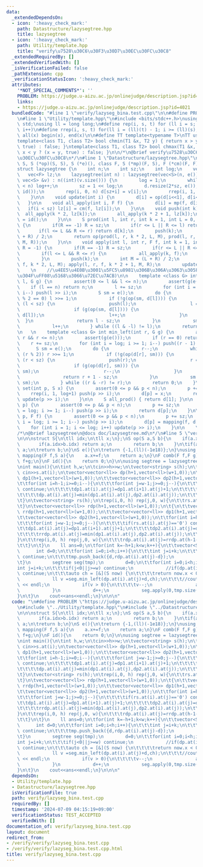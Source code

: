 ```yaml
---
data:
  _extendedDependsOn:
  - icon: ':heavy_check_mark:'
    path: Datastructure/lazysegtree.hpp
    title: lazysegtree
  - icon: ':heavy_check_mark:'
    path: Utility/template.hpp
    title: "verify\u7528\u30C6\u30F3\u30D7\u30EC\u30FC\u30C8"
  _extendedRequiredBy: []
  _extendedVerifiedWith: []
  _isVerificationFailed: false
  _pathExtension: cpp
  _verificationStatusIcon: ':heavy_check_mark:'
  attributes:
    '*NOT_SPECIAL_COMMENTS*': ''
    PROBLEM: https://judge.u-aizu.ac.jp/onlinejudge/description.jsp?id=4021
    links:
    - https://judge.u-aizu.ac.jp/onlinejudge/description.jsp?id=4021
  bundledCode: "#line 1 \"verify/lazyseg_bina.test.cpp\"\n\n#define PROBLEM \"https://judge.u-aizu.ac.jp/onlinejudge/description.jsp?id=4021\"\
    \n#line 1 \"Utility/template.hpp\"\n#include <bits/stdc++.h>\nusing namespace\
    \ std;\nusing ll = long long;\n#define rep(i, s, t) for (ll i = s; i < (ll)(t);\
    \ i++)\n#define rrep(i, s, t) for(ll i = (ll)(t) - 1; i >= (ll)(s); i--)\n#define\
    \ all(x) begin(x), end(x)\n\n#define TT template<typename T>\nTT using vec = vector<T>;\n\
    template<class T1, class T2> bool chmin(T1 &x, T2 y) { return x > y ? (x = y,\
    \ true) : false; }\ntemplate<class T1, class T2> bool chmax(T1 &x, T2 y) { return\
    \ x < y ? (x = y, true) : false; }\n\n/*\n@brief verify\u7528\u30C6\u30F3\u30D7\
    \u30EC\u30FC\u30C8\n*/\n#line 1 \"Datastructure/lazysegtree.hpp\"\ntemplate<class\
    \ S, S (*op)(S, S), S (*e)(), class F, S (*mp)(F, S), F (*cm)(F, F), F (*id)()>\n\
    struct lazysegtree {\n    int n;\n    int sz;\n    int log;\n    vec<S> d;\n \
    \   vec<F> lz;\n    lazysegtree(int n) : lazysegtree(vec<S>(n, e())) {}\n    lazysegtree(const\
    \ vec<S> &v) : n((int)(v.size())) {\n        log = 1;\n        while((1 << log)\
    \ < n) log++;\n        sz = 1 << log;\n        d.resize(2*sz, e());\n        lz.resize(2*sz,\
    \ id());\n        rep(i, 0, n) d[sz+i] = v[i];\n        rrep(i, 1, sz) update(i);\n\
    \    }\n\n    void update(int i) {\n        d[i] = op(d[i<<1], d[i<<1|1]);\n \
    \   }\n\n    void all_apply(int i, F f) {\n        d[i] = mp(f, d[i]);\n     \
    \   if(i < sz) lz[i] = cm(f, lz[i]);\n    }\n\n    void push(int k) {\n      \
    \  all_apply(k * 2, lz[k]);\n        all_apply(k * 2 + 1, lz[k]);\n        lz[k]\
    \ = id();\n    }\n\n    S prod(int l, int r, int k = 1, int L = 0, int R = -1)\
    \ {\n        if(R == -1) R = sz;\n        if(r <= L || R <= l) return e();\n \
    \       if(l <= L && R <= r) return d[k];\n        push(k);\n        int M = (L\
    \ + R) / 2;\n        return op(prod(l, r, k * 2, L, M), prod(l, r, k * 2 + 1,\
    \ M, R));\n    }\n\n    void apply(int l, int r, F f, int k = 1, int L = 0, int\
    \ R = -1) {\n        if(R == -1) R = sz;\n        if(r <= L || R <= l) return;\n\
    \        if(l <= L && R <= r) {\n            all_apply(k, f);\n            return;\n\
    \        }\n        push(k);\n        int M = (L + R) / 2;\n        apply(l, r,\
    \ f, k * 2, L, M); apply(l, r, f, k * 2 + 1, M, R);\n        update(k);\n    }\n\
    \    \n    //\u4EE5\u4E0B\u3001\u5FC5\u8981\u306B\u306A\u3063\u305F\u3089\u66F8\
    \u304F\uFF08\u5168\u3066\u72EC\u7ACB)\n\n    template <class G> int max_right(int\
    \ l, G g) {\n        assert(0 <= l && l <= n);\n        assert(g(e()));\n    \
    \    if (l == n) return n;\n        l += sz;\n        for (int i = log; i >= 1;\
    \ i--) push(l >> i);\n        S sm = e();\n        do {\n            while (l\
    \ % 2 == 0) l >>= 1;\n            if (!g(op(sm, d[l]))) {\n                while\
    \ (l < sz) {\n                    push(l);\n                    l = (2 * l);\n\
    \                    if (g(op(sm, d[l]))) {\n                        sm = op(sm,\
    \ d[l]);\n                        l++;\n                    }\n              \
    \  }\n                return l - sz;\n            }\n            sm = op(sm, d[l]);\n\
    \            l++;\n        } while ((l & -l) != l);\n        return n;\n    }\n\
    \n   \n    template <class G> int min_left(int r, G g) {\n        assert(0 <=\
    \ r && r <= n);\n        assert(g(e()));\n        if (r == 0) return 0;\n    \
    \    r += sz;\n        for (int i = log; i >= 1; i--) push((r - 1) >> i);\n  \
    \      S sm = e();\n        do {\n            r--;\n            while (r > 1 &&\
    \ (r % 2)) r >>= 1;\n            if (!g(op(d[r], sm))) {\n                while\
    \ (r < sz) {\n                    push(r);\n                    r = (2 * r + 1);\n\
    \                    if (g(op(d[r], sm))) {\n                        sm = op(d[r],\
    \ sm);\n                        r--;\n                    }\n                }\n\
    \                return r + 1 - sz;\n            }\n            sm = op(d[r],\
    \ sm);\n        } while ((r & -r) != r);\n        return 0;\n    }\n\n\n    void\
    \ set(int p, S x) {\n        assert(0 <= p && p < n);\n        p += sz;\n    \
    \    rrep(i, 1, log+1) push(p >> i);\n        d[p] = x;\n        rep(i, 1, log+1)\
    \ update(p >> i);\n    }\n\n    S all_prod() { return d[1]; }\n\n    S get(int\
    \ p) {\n        assert(0 <= p && p < n);\n        p += sz;\n        for (int i\
    \ = log; i >= 1; i--) push(p >> i);\n        return d[p];\n    }\n\n    void apply(int\
    \ p, F f) {\n        assert(0 <= p && p < n);\n        p += sz;\n        for (int\
    \ i = log; i >= 1; i--) push(p >> i);\n        d[p] = mapping(f, d[p]);\n    \
    \    for (int i = 1; i <= log; i++) update(p >> i);\n    }\n\n    \n};\n    \n\
    /*\n@brief lazysegtree\n@docs doc/lazysegtree.md\n*/\n#line 5 \"verify/lazyseg_bina.test.cpp\"\
    \n\n\nstruct S{\n\tll idx;\n\tll x;\n};\nS op(S a,S b){\n    if(a.x==b.x){\n \
    \       if(a.idx>b.idx) return a;\n        return b;\n    }\n\tif(a.x>b.x) return\
    \ a;\n\treturn b;\n}\nS e(){\n\treturn {-1,(ll)(-1e18)};\n}\nusing F = ll;\nS\
    \ mapping(F f,S a){\n    a.x+=f;\n    return a;\n}\nF comb(F f,F g){\n    return\
    \ f+g;\n}\nF id(){\n    return 0;\n}\n\nusing segtree = lazysegtree<S,op,e,F,mapping,comb,id>;\n\
    \nint main(){\n\tint h,w;\n\tcin>>h>>w;\n\tvector<string> s(h);\n\trep(i,0, h)\
    \ cin>>s.at(i);\n\tvector<vector<ll>> dp(h+1,vector<ll>(w+1,0));\n\t{\n\t\tvector<vector<ll>>\
    \ dp1(h+1,vector<ll>(w+1,0));\n\t\tvector<vector<ll>> dp2(h+1,vector<ll>(w+1,0));\n\
    \t\tfor(int i=h-1;i>=0;i--){\n\t\t\tfor(int j=w-1;j>=0;j--){\n\t\t\t\tif(s.at(i).at(j)=='0')\
    \ continue;\n\t\t\t\tdp1.at(i).at(j)=dp1.at(i+1).at(j)+1;\n\t\t\t\tdp2.at(i).at(j)=dp2.at(i).at(j+1)+1;\n\
    \t\t\t\tdp.at(i).at(j)=min(dp1.at(i).at(j),dp2.at(i).at(j));\n\t\t\t}\n\t\t}\n\
    \t}\n\tvector<string> rs(h);\n\trep(i,0, h) rep(j,0, w){\n\t\trs.at(i)+=s.at(h-1-i).at(w-1-j);\n\
    \t}\n\tvector<vector<ll>> rdp(h+1,vector<ll>(w+1,0));\n\t{\n\t\tvector<vector<ll>>\
    \ rrdp(h+1,vector<ll>(w+1,0));\n\t\tvector<vector<ll>> dp1(h+1,vector<ll>(w+1,0));\n\
    \t\tvector<vector<ll>> dp2(h+1,vector<ll>(w+1,0));\n\t\tfor(int i=h-1;i>=0;i--){\n\
    \t\t\tfor(int j=w-1;j>=0;j--){\n\t\t\t\tif(rs.at(i).at(j)=='0') continue;\n\t\t\
    \t\tdp1.at(i).at(j)=dp1.at(i+1).at(j)+1;\n\t\t\t\tdp2.at(i).at(j)=dp2.at(i).at(j+1)+1;\n\
    \t\t\t\trrdp.at(i).at(j)=min(dp1.at(i).at(j),dp2.at(i).at(j));\n\t\t\t}\n\t\t\
    }\n\t\trep(i,0, h) rep(j,0, w){\n\t\t\trdp.at(i).at(j)=rrdp.at(h-1-i).at(w-1-j);\n\
    \t\t}\n\t}\n    ll ans=0;\n\tfor(int k=-h+1;k<w;k++){\n\t\tvector<S> tmp;\n  \
    \      int d=0;\n\t\tfor(int i=0;i<h;i++){\n\t\t\tint j=i+k;\n\t\t\tif(j<0||j>=w)\
    \ continue;\n\t\t\ttmp.push_back({d,rdp.at(i).at(j)-d});\n            d++;\n\t\
    \t}\n        segtree seg(tmp);\n        d=0;\n\t\tfor(int i=0;i<h;i++){\n\t\t\t\
    int j=i+k;\n\t\t\tif(j<0||j>=w) continue;\n            //if(dp.at(i).at(j)==0)\
    \ continue;\n\t\t\tauto ch = [&](S now) {\n\t\t\t\treturn now.x < 0;\n\t\t\t};\n\
    \            ll v =seg.min_left(dp.at(i).at(j)+d,ch);\n\t\t\t//cout << dp.at(i).at(j)\
    \ << endl;\n            if(v > 0){\n\t\t\t\tv--;\n                ans=max(ans,v-d+1);\n\
    \            }\n            d++;\n            seg.apply(0,tmp.size(),1);\n\t\t\
    }\n\t}\n    cout<<ans<<endl;\n}\n\n\n"
  code: "\n#define PROBLEM \"https://judge.u-aizu.ac.jp/onlinejudge/description.jsp?id=4021\"\
    \n#include \"../Utility/template.hpp\"\n#include \"../Datastructure/lazysegtree.hpp\"\
    \n\n\nstruct S{\n\tll idx;\n\tll x;\n};\nS op(S a,S b){\n    if(a.x==b.x){\n \
    \       if(a.idx>b.idx) return a;\n        return b;\n    }\n\tif(a.x>b.x) return\
    \ a;\n\treturn b;\n}\nS e(){\n\treturn {-1,(ll)(-1e18)};\n}\nusing F = ll;\nS\
    \ mapping(F f,S a){\n    a.x+=f;\n    return a;\n}\nF comb(F f,F g){\n    return\
    \ f+g;\n}\nF id(){\n    return 0;\n}\n\nusing segtree = lazysegtree<S,op,e,F,mapping,comb,id>;\n\
    \nint main(){\n\tint h,w;\n\tcin>>h>>w;\n\tvector<string> s(h);\n\trep(i,0, h)\
    \ cin>>s.at(i);\n\tvector<vector<ll>> dp(h+1,vector<ll>(w+1,0));\n\t{\n\t\tvector<vector<ll>>\
    \ dp1(h+1,vector<ll>(w+1,0));\n\t\tvector<vector<ll>> dp2(h+1,vector<ll>(w+1,0));\n\
    \t\tfor(int i=h-1;i>=0;i--){\n\t\t\tfor(int j=w-1;j>=0;j--){\n\t\t\t\tif(s.at(i).at(j)=='0')\
    \ continue;\n\t\t\t\tdp1.at(i).at(j)=dp1.at(i+1).at(j)+1;\n\t\t\t\tdp2.at(i).at(j)=dp2.at(i).at(j+1)+1;\n\
    \t\t\t\tdp.at(i).at(j)=min(dp1.at(i).at(j),dp2.at(i).at(j));\n\t\t\t}\n\t\t}\n\
    \t}\n\tvector<string> rs(h);\n\trep(i,0, h) rep(j,0, w){\n\t\trs.at(i)+=s.at(h-1-i).at(w-1-j);\n\
    \t}\n\tvector<vector<ll>> rdp(h+1,vector<ll>(w+1,0));\n\t{\n\t\tvector<vector<ll>>\
    \ rrdp(h+1,vector<ll>(w+1,0));\n\t\tvector<vector<ll>> dp1(h+1,vector<ll>(w+1,0));\n\
    \t\tvector<vector<ll>> dp2(h+1,vector<ll>(w+1,0));\n\t\tfor(int i=h-1;i>=0;i--){\n\
    \t\t\tfor(int j=w-1;j>=0;j--){\n\t\t\t\tif(rs.at(i).at(j)=='0') continue;\n\t\t\
    \t\tdp1.at(i).at(j)=dp1.at(i+1).at(j)+1;\n\t\t\t\tdp2.at(i).at(j)=dp2.at(i).at(j+1)+1;\n\
    \t\t\t\trrdp.at(i).at(j)=min(dp1.at(i).at(j),dp2.at(i).at(j));\n\t\t\t}\n\t\t\
    }\n\t\trep(i,0, h) rep(j,0, w){\n\t\t\trdp.at(i).at(j)=rrdp.at(h-1-i).at(w-1-j);\n\
    \t\t}\n\t}\n    ll ans=0;\n\tfor(int k=-h+1;k<w;k++){\n\t\tvector<S> tmp;\n  \
    \      int d=0;\n\t\tfor(int i=0;i<h;i++){\n\t\t\tint j=i+k;\n\t\t\tif(j<0||j>=w)\
    \ continue;\n\t\t\ttmp.push_back({d,rdp.at(i).at(j)-d});\n            d++;\n\t\
    \t}\n        segtree seg(tmp);\n        d=0;\n\t\tfor(int i=0;i<h;i++){\n\t\t\t\
    int j=i+k;\n\t\t\tif(j<0||j>=w) continue;\n            //if(dp.at(i).at(j)==0)\
    \ continue;\n\t\t\tauto ch = [&](S now) {\n\t\t\t\treturn now.x < 0;\n\t\t\t};\n\
    \            ll v =seg.min_left(dp.at(i).at(j)+d,ch);\n\t\t\t//cout << dp.at(i).at(j)\
    \ << endl;\n            if(v > 0){\n\t\t\t\tv--;\n                ans=max(ans,v-d+1);\n\
    \            }\n            d++;\n            seg.apply(0,tmp.size(),1);\n\t\t\
    }\n\t}\n    cout<<ans<<endl;\n}\n\n\n"
  dependsOn:
  - Utility/template.hpp
  - Datastructure/lazysegtree.hpp
  isVerificationFile: true
  path: verify/lazyseg_bina.test.cpp
  requiredBy: []
  timestamp: '2024-07-09 04:15:19+09:00'
  verificationStatus: TEST_ACCEPTED
  verifiedWith: []
documentation_of: verify/lazyseg_bina.test.cpp
layout: document
redirect_from:
- /verify/verify/lazyseg_bina.test.cpp
- /verify/verify/lazyseg_bina.test.cpp.html
title: verify/lazyseg_bina.test.cpp
---
```

